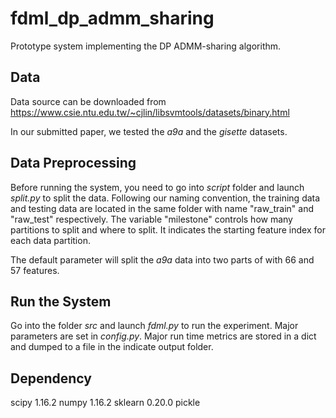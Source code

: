 # fdml_dp_admm_sharing
Prototype system implementing the DP ADMM-sharing algorithm.

## Data
Data source can be downloaded from https://www.csie.ntu.edu.tw/~cjlin/libsvmtools/datasets/binary.html 

In our submitted paper, we tested the *a9a* and the *gisette* datasets. 

## Data Preprocessing
Before running the system,  you need to go into *script* folder and launch *split.py* to split the data. Following our naming convention, the training data and testing data are located in the same folder with name "raw_train" and "raw_test" respectively. The variable "milestone" controls how many partitions to split and where to split. It indicates the starting feature index for each data partition.

The default parameter will split the *a9a* data into two parts of with 66 and 57 features. 

## Run the System
Go into the folder *src* and launch *fdml.py* to run the experiment. Major parameters are set in *config.py*. Major run time metrics are stored in a dict and dumped to a file in the indicate output folder. 

## Dependency
scipy 1.16.2
numpy 1.16.2
sklearn 0.20.0
pickle
